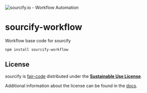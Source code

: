 ![sourcify.io - Workflow Automation](https://user-images.githubusercontent.com/65276001/173571060-9f2f6d7b-bac0-43b6-bdb2-001da9694058.png)

# sourcify-workflow

Workflow base code for sourcify

```
npm install sourcify-workflow
```

## License

sourcify is [fair-code](http://faircode.io) distributed under the [**Sustainable Use License**](https://github.com/sourcifycloud/sourcify/blob/master/packages/cli/LICENSE.md).

Additional information about the license can be found in the [docs](https://docs.sourcify.io/reference/license/).
